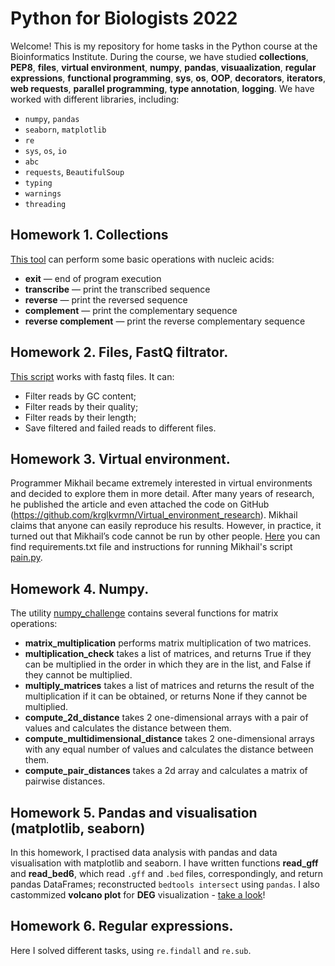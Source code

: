 # Python for Biologists 2022

Welcome!
This is my repository for home tasks in the Python course at the Bioinformatics Institute. During the course, we have studied __collections__, __PEP8__, __files__, __virtual environment__, __numpy__, __pandas__, __visuaalization__, __regular expressions__, __functional programming__, __sys__, __os__, __OOP__, __decorators__, __iterators__, __web requests__, __parallel programming__, __type annotation__, __logging__.
We have worked with different libraries, including:
+ `numpy`, `pandas`
+ `seaborn`, `matplotlib`
+ `re`
+ `sys`, `os`, `io`
+ `abc`
+ `requests`, `BeautifulSoup`
+ `typing`
+ `warnings`
+ `threading`


## Homework 1. Collections
[This tool](https://github.com/NatashaKhotkina/Python_BI_2022/tree/main/hometwork_1) can perform some basic operations with nucleic acids: 
+ __exit__ — end of program execution
+ __transcribe__ — print the transcribed sequence
+ __reverse__ — print the reversed sequence
+ __complement__ — print the complementary sequence
+ __reverse complement__ — print the reverse complementary sequence

## Homework 2. Files, FastQ filtrator.
[This script](https://github.com/NatashaKhotkina/Python_BI_2022/blob/main/homework2/fastq-filtrator.py) works with fastq files.
It can:
+ Filter reads by GC content;
+ Filter reads by their quality;
+ Filter reads by their length;
+ Save filtered and failed reads to different files.

## Homework 3. Virtual environment.
Programmer Mikhail became extremely interested in virtual environments and decided to explore them in more detail. After many years of research, he published the article and even attached the code on GitHub (https://github.com/krglkvrmn/Virtual_environment_research). Mikhail claims that anyone can easily reproduce his results. However, in practice, it turned out that Mikhail’s code cannot be run by other people. [Here](https://github.com/NatashaKhotkina/Python_BI_2022/tree/main/homework_3) you can find requirements.txt file and instructions for running Mikhail's script [pain.py](https://github.com/NatashaKhotkina/Python_BI_2022/blob/main/homework_3/pain.py).

## Homework 4. Numpy.
The utility [numpy_challenge](https://github.com/NatashaKhotkina/Python_BI_2022/blob/main/homework_numpy/numpy_challenge.py) contains several functions for matrix operations:
+ __matrix_multiplication__ performs matrix multiplication of two matrices.
+ __multiplication_check__ takes a list of matrices, and returns True if they can be multiplied in the order in which they are in the list, and False if they cannot be multiplied.
+ __multiply_matrices__ takes a list of matrices and returns the result of the multiplication if it can be obtained, or returns None if they cannot be multiplied.
+ __compute_2d_distance__ takes 2 one-dimensional arrays with a pair of values and calculates the distance between them.
+ __compute_multidimensional_distance__ takes 2 one-dimensional arrays with any equal number of values and calculates the distance between them.
+ __compute_pair_distances__ takes a 2d array and calculates a matrix of pairwise distances.

## Homework 5. Pandas and visualisation (matplotlib, seaborn)
In this homework, I practised data analysis with pandas and data visualisation with matplotlib and seaborn. 
I have written functions __read_gff__ and __read_bed6__, which read `.gff` and `.bed` files, correspondingly, and return pandas DataFrames; reconstructed `bedtools intersect` using `pandas`.
I also castommized __volcano plot__ for __DEG__ visualization - [take a look](https://github.com/NatashaKhotkina/Python_BI_2022/blob/main/pandas_and_visualization/Python_pandas_visualization.ipynb)!

## Homework 6. Regular expressions.
Here I solved different tasks, using `re.findall` and `re.sub`.

